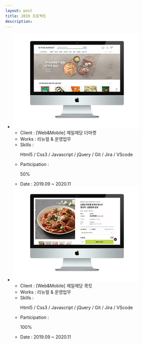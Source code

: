 ```yaml
---
layout: post
title: 2019 프로젝트
description: 
---
```

 <ul class="projects-list">
    <li>
        <div class="img-box"><img src="assets/images/projects/img_pf25.jpg" alt="제일제당 더마켓" /></div>
        <ul class="txt_info">
            <li><span>Client : </span>[Web&Mobile] 제일제당 더마켓</li>
            <li><span>Works : </span>리뉴얼 & 운영업무</li>
            <li><span>Skills :</span> <p>Html5 / Css3 / Javascript / jQuery / Git / Jira / VScode</p></li>
            <li><span>Participation : </span><p class="percent" style="width:50%">50%</p></li>
            <li><span>Date : </span>2019.09 ~ 2020.11</li>          
        </ul>
    </li>
    <li>
        <div class="img-box"><img src="assets/images/projects/img_pf26.jpg" alt="제일제당 쿡킷" /></div>
        <ul class="txt_info">
            <li><span>Client : </span>[Web&Mobile] 제일제당 쿡킷</li>
            <li><span>Works : </span>리뉴얼 & 운영업무</li>
            <li><span>Skills :</span> <p>Html5 / Css3 / Javascript / jQuery / Git / Jira / VScode</p></li>
            <li><span>Participation : </span><p class="percent" style="width:100%">100%</p></li>
            <li><span>Date : </span>2019.09 ~ 2020.11</li>          
        </ul>
    </li>    
</ul>
